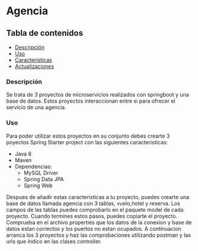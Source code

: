 # Agencia
## Tabla de contenidos
- [Descripción](#descripción)
- [Uso](#uso)
- [Caracteristicas](#caracteristicas)
- [Actualizaciones](#actualizaciones)

### Descripción
Se trata de 3 proyectos de microservicios realizados con springboot y una base de datos. Estos proyectos interaccionan entre si para ofrecer el servicio de una agencia.

### Uso
Para poder utilizar estos proyectos en su conjunto debes crearte 3 poyectos Spring Starter project con las siguientes caracteristicas:
- Java 8
- Maven
- Dependencias:
  - MySQL Driver
  - Spring Data JPA
  - Spring Web

Despues de añadir estas caracteristicas a tu proyecto, puedes crearte una base de datos llamada agencia con 3 tablas, vuelo,hotel y reserva.
Los campos de las tablas puedes comprobarlo en el paquete model de cada proyecto.
Cuando termines estos pasos, puedes copiarte el proyecto. 
Comprueba en el archivo properties que los datos de la conexion y base de datos estan correctos y los puertos no estan ocupados.
A continuacion arranca los 3 proyectos y haz las comprobaciones utilizando postman y las urls que indico en las clases controller.

